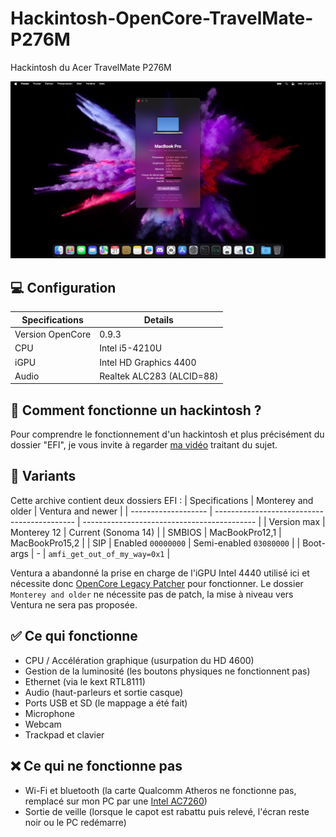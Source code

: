 # Hackintosh-OpenCore-TravelMate-P276M
Hackintosh du Acer TravelMate P276M

<img src="/screenshot.png"/>

## 💻 Configuration

| Specifications | Details                                                  |
| ------------------- | ------------------------------------------- |
| Version OpenCore     | 0.9.3      					|
| CPU | Intel i5-4210U               |
| iGPU          | Intel HD Graphics 4400            |
| Audio          | Realtek ALC283 (ALCID=88)            |

## 🍎 Comment fonctionne un hackintosh ?

Pour comprendre le fonctionnement d'un hackintosh et plus précisément du dossier "EFI", je vous invite à regarder [ma vidéo](https://youtu.be/Gaffvrc63jk) traitant du sujet.

## 📂 Variants

Cette archive contient deux dossiers EFI :
| Specifications | Monterey and older                                                  | Ventura and newer                                                  |
| ------------------- | ------------------------------------------- | ------------------------------------------- |
| Version max     | Monterey 12      					| Current (Sonoma 14)      					|
| SMBIOS | MacBookPro12,1               | MacBookPro15,2               |
| SIP          | Enabled `00000000`            | Semi-enabled `03080000`            |
| Boot-args          | -            | `amfi_get_out_of_my_way=0x1`            |

Ventura a abandonné la prise en charge de l'iGPU Intel 4440 utilisé ici et nécessite donc [OpenCore Legacy Patcher](https://github.com/dortania/OpenCore-Legacy-Patcher) pour fonctionner.
Le dossier `Monterey and older` ne nécessite pas de patch, la mise à niveau vers Ventura ne sera pas proposée.

## ✅ Ce qui fonctionne

- CPU / Accélération graphique (usurpation du HD 4600)
- Gestion de la luminosité (les boutons physiques ne fonctionnent pas)
- Ethernet (via le kext RTL8111)
- Audio (haut-parleurs et sortie casque)
- Ports USB et SD (le mappage a été fait)
- Microphone
- Webcam
- Trackpad et clavier

## ❌ Ce qui ne fonctionne pas

- Wi-Fi et bluetooth (la carte Qualcomm Atheros ne fonctionne pas, remplacé sur mon PC par une [Intel AC7260](https://www.amazon.fr/gp/product/B07R8J3ZK5))
- Sortie de veille (lorsque le capot est rabattu puis relevé, l'écran reste noir ou le PC redémarre)
